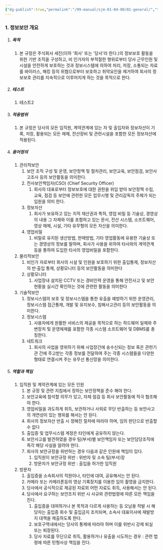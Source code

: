 ```yaml
---
{"dg-publish":true,"permalink":"/99-manual/sjm-01-04-00/01-general/","title":"제 1 장 총칙","tags":["정보보안관리규정","보안"],"noteIcon":"","created":"","updated":""}
---
```


### 1. 정보보안 개요

1. ##### 목적
	1. 본 규정은 주식회사 세진(이하 '회사' 또는 '당사'라 한다.)의 정보보호 활동을 위한 기반 조직을 구성하고, 비 인가자의 부적절한 행위로부터 당사 근무인원 및 시설을 안전하게 보호하는 것과 정보시스템에 의하여 처리, 저장, 소통되는 자료를 바이러스, 해킹 등의 위협으로부터 보호하고 취약요인을 제거하여 회사의 정보보호 관리를 지속적으로 이루어지게 하는 것을 목적으로 한다.
2. ##### 테스트
	1. 테스트2
3. ##### 적용범위
	1. 본 규정은 당사의 모든 임직원, 계약관계에 있는 자 및 출입자와 정보자산이 기록, 저장, 활용되는 모든 매체, 전산장비 및 관련시설을 포함한 모든 정보자산에 적용된다.
4. ##### 용어정의
	1. 관리적보안
		1. 보안 조직 구성 및 운영, 보안정책 및 절차관리, 보안교육, 보안점검, 보안사고조사 등의 보안활동을 의미한다.
		2. 전사보안책임자(CSO) (Chief Security Officer) 
			1. 회사의 대표로부터 정보보호에 대한 권한을 위임 받아 보안정책 수립, 교육, 점검 등 보안에 관련한 모든 업무시행 및 관리감독의 주체가 되는 임원을 의미 한다.
		3. 정보자산
			1. 회사가 보유하고 있는 지적 재산권과 특허, 영업 비밀 등 기술상, 경영상의 내용 그 자체와 이를 포함하고 있는 문서, 전산 시스템, 소프트웨어, 영상 매체, 시설, 기타 유무형의 모든 자산을 의미한다.
		4. 영업비밀
			1. 비밀로 유지된 생산방법, 판매방법, 기타 영업활동에 유용한 기술상 또는 경영상의 정보를 말하며, 회사가 사용을 위하여 타사와의 계약관계 등을 통하여 도입한 타사의 영업비밀을 포함한다.
	2. 물리적보안
		1. 비인가 자로부터 회사의 시설 및 인원을 보호하기 위한 출입통제, 정보자산의 반·출입 통제, 상황모니터 등의 보안활동을 의미한다
		2. 상황모니터
			1. 사업장내 설치된 CCTV 또는 경비인력 운영을 통해 안전사고 및 보안현황을 실시간 확인하는 것에 관련한 활동을 의미한다
	3. 기술적보안
		1. 정보시스템의 보호 및 정보시스템을 통한 유출을 예방하기 위한 운영관리, 정보시스템 접근통제, 개발 및 유지보수, 침해사고관리 등의 보안활동을 의미한다.  
		2. 정보시스템
			1. 사용자에게 원활한 서비스의 제공을 목적으로 하는 하드웨어 일체와 주변장치 및 운영체제를 포함한 각종 시스템 소프트웨어 및 DBMS를 총칭한다.
		3. 네트워크
			1. 회사의 사업을 영위하기 위해 사업장간에 송수신되는 정보 혹은 관련기관 간에 주고받는 각종 정보를 전달하여 주는 각종 시스템들을 다양한 형태로 연결시켜 주는 유무선 통신망을 의미한다.
5. ##### 역할과 책임
	1. 임직원 및 계약관계에 있는 모든 인원
		1. 본 규정 및 관련 지침에서 정하는 보안정책을 준수 해야 한다.
		2. 보안교육에 참석할 의무가 있고, 자체 점검 등 회사 보안활동에 적극 협조해야 한다.
		3. 영업비밀을 과도하게 취득, 보관하거나 사외로 무단 반출하는 등 보안사고의 개연성이 있는 행위를 해서는 안 된다.
		4. 회사의 정보자산 반출 시 정해진 절차에 따라야 하며, 임의 판단으로 반출할 수 없다
		5. 출입증 및 업무시스템 계정은 타인에게 공유하지 않는다.
		6. 보안사고를 발견하였을 경우 팀(부서)별 보안책임자 또는 보안담당조직에 즉각 해당 사실을 알려야 한다. 
		7. 회사의 보안규정을 위반하는 경우 다음과 같은 인원에 책임이 있다.
			1. 임직원이 보안규정 위반 : 위반자 및 소속 팀(부서)장
			2. 방문자가 보안규정 위반 : 출입을 허가한 임직원
	2. 방문자
		1. 출입증을 소속회사의 직원이나, 타인에 대여, 공유해서는 안 된다.
		2. 카메라 또는 카메라폰등의 영상 기록장치를 이용한 임의 촬영을 금지한다.
		3. 당사에서 공식적으로 제공된 자료외 어떤 자료도 취득, 사용해서는 안 된다. 
		4. 당사에서 요구하는 보안조치 위반 시 사규와 관련법령에 따른 모든 책임을 진다.
			1. 출입증을 대여하거나 본 목적과 다르게 사용하는 등 오남용 적발 시 해당자는 출입증 회수 및 출입금지 조치되며, 소속사 대표이사에 재발방지 대책을 제출하도록 한다. 
			2. 보호구역내에서는 당사의 통제에 따라야 하며 이를 위반시 강제 퇴실 또는 퇴장된다.
			3. 당사 자료를 무단으로 취득, 활용하거나 유출을 시도하는 경우 : 관련 법령에 따른 민형사상 책임을 진다.